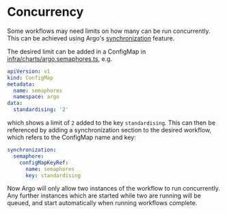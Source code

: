 # Concurrency

Some workflows may need limits on how many can be run concurrently. This can
be achieved using Argo's [synchronization][1] feature.

The desired limit can be added in a ConfigMap in [infra/charts/argo.semaphores.ts][2], e.g.

```yaml
apiVersion: v1
kind: ConfigMap
metadata:
  name: semaphores
  namespace: argo
data:
  standardising: '2'
```

which shows a limit of `2` added to the key `standardising`. This can then
be referenced by adding a synchronization section to the desired workflow,
which refers to the ConfigMap name and key:

```yaml
synchronization:
  semaphore:
    configMapKeyRef:
      name: semaphores
      key: standardising
```

Now Argo will only allow two instances of the workflow to run concurrently.
Any further instances which are started while two are running will be queued,
and start automatically when running workflows complete.

[1]: https://argoproj.github.io/argo-workflows/synchronization/
[2]: infra/charts/argo.semaphores.ts
